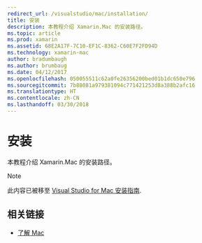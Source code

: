 ```yaml
---
redirect_url: /visualstudio/mac/installation/
title: 安装
description: 本教程介绍 Xamarin.Mac 的安装路径。
ms.topic: article
ms.prod: xamarin
ms.assetid: 68E2A17F-7C10-EF1C-8362-C60E7F2FD94D
ms.technology: xamarin-mac
author: bradumbaugh
ms.author: brumbaug
ms.date: 04/12/2017
ms.openlocfilehash: 050055511c62a0fe26356200bed01b1dc650e796
ms.sourcegitcommit: 7b88081a979381094c771421253d8a388b2afc16
ms.translationtype: HT
ms.contentlocale: zh-CN
ms.lasthandoff: 03/30/2018
---
```

# <a name="installation"></a>安装

本教程介绍 Xamarin.Mac 的安装路径。

> [!NOTE]
> 此内容已被移至 [Visual Studio for Mac 安装指南](https://docs.microsoft.com/visualstudio/mac/installation).


## <a name="related-links"></a>相关链接

- [了解 Mac](~/mac/get-started/hello-mac.md)
